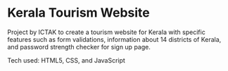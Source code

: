 # Kerala Tourism Website
Project by ICTAK to create a tourism website for Kerala with specific features such as form validations, information about 14 districts of Kerala, and password strength checker for sign up page.

Tech used: HTML5, CSS, and JavaScript
